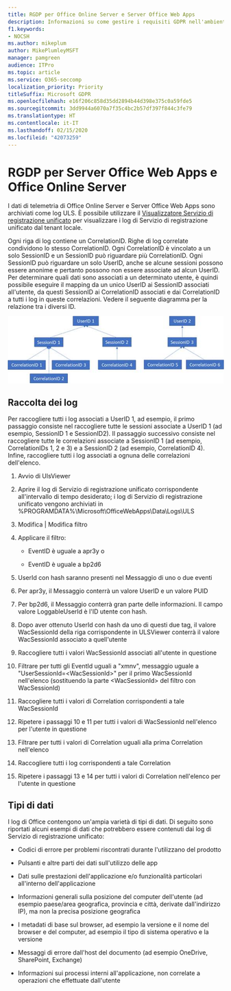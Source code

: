 ```yaml
---
title: RGDP per Office Online Server e Server Office Web Apps
description: Informazioni su come gestire i requisiti GDPR nell'ambiente Exchange Server locale.
f1.keywords:
- NOCSH
ms.author: mikeplum
author: MikePlumleyMSFT
manager: pamgreen
audience: ITPro
ms.topic: article
ms.service: O365-seccomp
localization_priority: Priority
titleSuffix: Microsoft GDPR
ms.openlocfilehash: e16f206c858d35dd2894b44d398e375c0a59fde5
ms.sourcegitcommit: 3dd9944a6070a7f35c4bc2b57df397f844c3fe79
ms.translationtype: HT
ms.contentlocale: it-IT
ms.lasthandoff: 02/15/2020
ms.locfileid: "42073259"
---
```

# <a name="gdpr-for-office-web-apps-server-and-office-online-server"></a>RGDP per Server Office Web Apps e Office Online Server

I dati di telemetria di Office Online Server e Server Office Web Apps sono archiviati come log ULS. È possibile utilizzare il [Visualizzatore Servizio di registrazione unificato](https://www.microsoft.com/download/details.aspx?id=44020) per visualizzare i log di Servizio di registrazione unificato dal tenant locale.

Ogni riga di log contiene un CorrelationID. Righe di log correlate condividono lo stesso CorrelationID. Ogni CorrelationID è vincolato a un solo SessionID e un SessionID può riguardare più CorrelationID. Ogni SessionID può riguardare un solo UserID, anche se alcune sessioni possono essere anonime e pertanto possono non essere associate ad alcun UserID. Per determinare quali dati sono associati a un determinato utente, è quindi possibile eseguire il mapping da un unico UserID ai SessionID associati all'utente, da questi SessionID ai CorrelationID associati e dai CorrelationID a tutti i log in queste correlazioni. Vedere il seguente diagramma per la relazione tra i diversi ID.

![](../media/gdpr-for-office-online-server-image1.jpg)

## <a name="gathering-logs"></a>Raccolta dei log

Per raccogliere tutti i log associati a UserID 1, ad esempio, il primo passaggio consiste nel raccogliere tutte le sessioni associate a UserID 1 (ad esempio, SessionID 1 e SessionID2). Il passaggio successivo consiste nel raccogliere tutte le correlazioni associate a SessionID 1 (ad esempio, CorrelationIDs 1, 2 e 3) e a SessionID 2 (ad esempio, CorrelationID 4). Infine, raccogliere tutti i log associati a ognuna delle correlazioni dell'elenco.

1.  Avvio di UlsViewer

2.  Aprire il log di Servizio di registrazione unificato corrispondente all'intervallo di tempo desiderato; i log di Servizio di registrazione unificato vengono archiviati in %PROGRAMDATA%\\Microsoft\\OfficeWebApps\\Data\\Logs\\ULS

3.  Modifica | Modifica filtro

4.  Applicare il filtro:

    -   EventID è uguale a apr3y o

    -   EventID è uguale a bp2d6

5.  UserId con hash saranno presenti nel Messaggio di uno o due eventi

6.  Per apr3y, il Messaggio conterrà un valore UserID e un valore PUID

7.  Per bp2d6, il Messaggio conterrà gran parte delle informazioni. Il campo valore LoggableUserId è l'ID utente con hash.

8.  Dopo aver ottenuto UserId con hash da uno di questi due tag, il valore WacSessionId della riga corrispondente in ULSViewer conterrà il valore WacSessionId associato a quell'utente

9.  Raccogliere tutti i valori WacSessionId associati all'utente in questione

10. Filtrare per tutti gli EventId uguali a "xmnv", messaggio uguale a "UserSessionId=\<WacSessionId\>" per il primo WacSessionId nell'elenco (sostituendo la parte \<WacSessionId\> del filtro con WacSessionId)

11. Raccogliere tutti i valori di Correlation corrispondenti a tale WacSessionId

12. Ripetere i passaggi 10 e 11 per tutti i valori di WacSessionId nell'elenco per l'utente in questione

13. Filtrare per tutti i valori di Correlation uguali alla prima Correlation nell'elenco

14. Raccogliere tutti i log corrispondenti a tale Correlation

15. Ripetere i passaggi 13 e 14 per tutti i valori di Correlation nell'elenco per l'utente in questione

## <a name="types-of-data"></a>Tipi di dati

I log di Office contengono un'ampia varietà di tipi di dati. Di seguito sono riportati alcuni esempi di dati che potrebbero essere contenuti dai log di Servizio di registrazione unificato:

-   Codici di errore per problemi riscontrati durante l'utilizzano del prodotto

-   Pulsanti e altre parti dei dati sull'utilizzo delle app

-   Dati sulle prestazioni dell'applicazione e/o funzionalità particolari all'interno dell'applicazione

-   Informazioni generali sulla posizione del computer dell'utente (ad esempio paese/area geografica, provincia e città, derivate dall'indirizzo IP), ma non la precisa posizione geografica

-   I metadati di base sul browser, ad esempio la versione e il nome del browser e del computer, ad esempio il tipo di sistema operativo e la versione

-   Messaggi di errore dall'host del documento (ad esempio OneDrive, SharePoint, Exchange)

-   Informazioni sui processi interni all'applicazione, non correlate a operazioni che effettuate dall'utente
